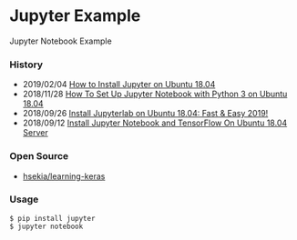 # Jupyter Example
Jupyter Notebook Example



### History
- 2019/02/04 [How to Install Jupyter on Ubuntu 18.04](https://www.rosehosting.com/blog/how-to-install-jupyter-on-ubuntu-18-04/)
- 2018/11/28 [How To Set Up Jupyter Notebook with Python 3 on Ubuntu 18.04](https://www.digitalocean.com/community/tutorials/how-to-set-up-jupyter-notebook-with-python-3-on-ubuntu-18-04)
- 2018/09/26 [Install Jupyterlab on Ubuntu 18.04: Fast & Easy 2019!](https://www.ceos3c.com/open-source/install-jupyterlab-on-ubuntu-18-04/)
- 2018/09/12 [Install Jupyter Notebook and TensorFlow On Ubuntu 18.04 Server](https://thecustomizewindows.com/2018/09/install-jupyter-notebook-and-tensorflow-on-ubuntu-18-04-server/)


### Open Source
- [hsekia/learning-keras](https://github.com/hsekia/learning-keras) 


### Usage
```
$ pip install jupyter
$ jupyter notebook
```



